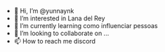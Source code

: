 - 👋 Hi, I’m @yunnaynk
- 👀 I’m interested in Lana del Rey 
- 🌱 I’m currently learning como influenciar pessoas 
- 💞️ I’m looking to collaborate on ...
- 📫 How to reach me discord

<!---
yunnaynk/yunnaynk is a ✨ special ✨ repository because its `README.md` (this file) appears on your GitHub profile.
You can click the Preview link to take a look at your changes.
--->
